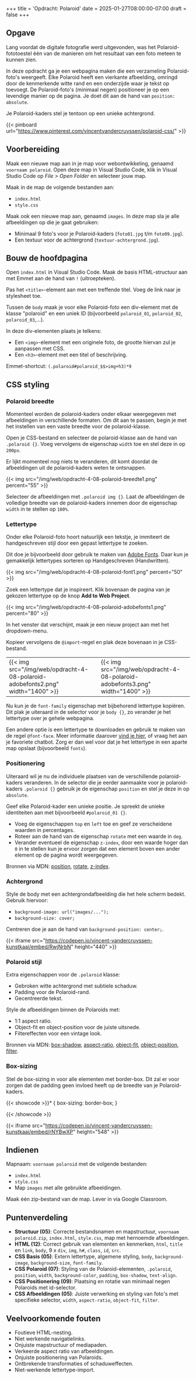 +++
title = 'Opdracht: Polaroid'
date = 2025-01-27T08:00:00-07:00
draft = false
+++

## Opgave

Lang voordat de digitale fotografie werd uitgevonden, was het Polaroid-fototoestel één van de manieren om het resultaat van een foto meteen te kunnen zien. 

In deze opdracht ga je een webpagina maken die een verzameling Polaroid-foto's weergeeft. Elke Polaroid heeft een vierkante afbeelding, omringd door de kenmerkende witte rand en een onderzijde waar je tekst op toevoegt. De Polaroid-foto's (minimaal negen) positioneer je op een levendige manier op de pagina. Je doet dit aan de hand van `position: absolute`. 

Je Polaroid-kaders stel je tentoon op een unieke achtergrond. 

{{< pinboard url="https://www.pinterest.com/vincentvandercruyssen/polaroid-css/" >}}

## Voorbereiding

Maak een nieuwe map aan in je map voor webontwikkeling, genaamd `voornaam polaroid`. Open deze map in Visual Studio Code, klik in Visual Studio Code op *File > Open Folder* en selecteer jouw map.

Maak in de map de volgende bestanden aan:
- `index.html`
- `style.css`

Maak ook een nieuwe map aan, genaamd `images`. In deze map sla je alle afbeeldingen op die je gaat gebruiken:

- Minimaal 9 foto's voor je Polaroid-kaders (`foto01.jpg` t/m `foto09.jpg`).
- Een textuur voor de achtergrond (`textuur-achtergrond.jpg`).

## Bouw de hoofdpagina

Open `index.html` in Visual Studio Code. Maak de basis HTML-structuur aan met Emmet aan de hand van `!` (uitroepteken). 

Pas het `<title>`-element aan met een treffende titel. Voeg de link naar je stylesheet toe. 

Tussen de `body` maak je voor elke Polaroid-foto een div-element met de klasse "polaroid" en een uniek ID (bijvoorbeeld `polaroid_01`, `polaroid_02`, `polaroid_03`,...). 

In deze div-elementen plaats je telkens:

- Een `<img>`-element met een originele foto, de grootte hiervan zul je aanpassen met CSS.
- Een `<h3>`-element met een titel of beschrijving. 

Emmet-shortcut: `(.polaroid#polaroid_$$>img+h3)*9`

## CSS styling

### Polaroid breedte

Momenteel worden de polaroid-kaders onder elkaar weergegeven met afbeeldingen in verschillende formaten. Om dit aan te passen, begin je met het instellen van een vaste breedte voor de polaroid-klasse.

Open je CSS-bestand en selecteer de polaroid-klasse aan de hand van `.polaroid {}`. Voeg vervolgens de eigenschap `width` toe en stel deze in op `200px`. 

Er lijkt momenteel nog niets te veranderen, dit komt doordat de afbeeldingen uit de polaroid-kaders weten te ontsnappen. 

{{< img src="/img/web/opdracht-4-08-polaroid-breedte1.png" percent="55" >}}

Selecteer de afbeeldingen met `.polaroid img {}`. Laat de afbeeldingen de volledige breedte van de polaroid-kaders innemen door de eigenschap `width` in te stellen op `100%`. 

### Lettertype

Onder elke Polaroid-foto hoort natuurlijk een tekstje, je immiteert de handgeschreven stijl door een gepast lettertype te zoeken. 

Dit doe je bijvoorbeeld door gebruik te maken van [Adobe Fonts](https://fonts.adobe.com/). Daar kun je gemakkelijk lettertypes sorteren op Handgeschreven (Handwritten).

{{< img src="/img/web/opdracht-4-08-polaroid-font1.png" percent="50" >}}

Zoek een lettertype dat je inspireert. Klik bovenaan de pagina van je gekozen lettertype op de knop **Add to Web Project**.

{{< img src="/img/web/opdracht-4-08-polaroid-adobefonts1.png" percent="80" >}}

In het venster dat verschijnt, maak je een nieuw project aan met het dropdown-menu. 

Kopieer vervolgens de `@import`-regel en plak deze bovenaan in je CSS-bestand. 

| | |
|-|-|
|{{< img src="/img/web/opdracht-4-08-polaroid-adobefonts2.png" width="1400" >}}|{{< img src="/img/web/opdracht-4-08-polaroid-adobefonts3.png" width="1400" >}}|

Nu kun je de `font-family` eigenschap met bijbehorend lettertype kopiëren. Dit plak je uiteraard in de selector voor je `body {}`, zo verander je het lettertype over je gehele webpagina. 

Een andere optie is een lettertype te downloaden en gebruik te maken van de regel `@font-face`. Meer informatie daarover [vind je hier](https://www.w3schools.com/cssref/atrule_font-face.php), of vraag het aan je favoriete chatbot. Zorg er dan wel voor dat je het lettertype in een aparte map opslaat (bijvoorbeeld `fonts`).

### Positionering

Uiteraard wil je nu de individuele plaatsen van de verschillende polaroid-kaders veranderen. In de selector die je eerder aanmaakte voor je polaroid-kaders `.polaroid {}` gebruik je de eigenschap `position` en stel je deze in op `absolute`. 

Geef elke Polaroid-kader een unieke positie. Je spreekt de unieke identiteiten aan met bijvoorbeeld `#polaroid_01 {}`. 
- Voeg de eigenschappen `top` en `left` toe en geef ze verscheidene waarden in percentages. 
- Roteer aan de hand van de eigenschap `rotate` met een waarde in `deg`. 
- Verander eventueel de eigenschap `z-index`, door een waarde hoger dan `0` in te stellen kun je ervoor zorgen dat een element boven een ander element op de pagina wordt weergegeven. 

Bronnen via MDN: [position](https://developer.mozilla.org/en-US/docs/Web/CSS/position), [rotate](https://developer.mozilla.org/en-US/docs/Web/CSS/rotate), [z-index](https://developer.mozilla.org/en-US/docs/Web/CSS/z-index).

### Achtergrond

Style de body met een achtergrondafbeelding die het hele scherm bedekt. Gebruik hiervoor:

- `background-image: url("images/...");`
- `background-size: cover;`

Centreren doe je aan de hand van `background-position: center;`. 

{{< iframe src="https://codepen.io/vincent-vandercruyssen-kunstkaai/embed/RwjNrbN" height="440" >}}

### Polaroid stijl

Extra eigenschappen voor de `.polaroid` klasse:
- Gebroken witte achtergrond met subtiele schaduw.
- Padding voor de Polaroid-rand.
- Gecentreerde tekst.

Style de afbeeldingen binnen de Polaroids met:
- 1:1 aspect ratio.
- Object-fit en object-position voor de juiste uitsnede.
- Filtereffecten voor een vintage look. 

Bronnen via MDN: [box-shadow](https://developer.mozilla.org/en-US/docs/Web/CSS/box-shadow), [aspect-ratio](https://developer.mozilla.org/en-US/docs/Web/CSS/aspect-ratio), [object-fit](https://developer.mozilla.org/en-US/docs/Web/CSS/object-fit), [object-position](https://developer.mozilla.org/en-US/docs/Web/CSS/object-position), [filter](https://developer.mozilla.org/en-US/docs/Web/CSS/filter).

### Box-sizing

Stel de box-sizing in voor alle elementen met border-box. Dit zal er voor zorgen dat de padding geen invloed heeft op de breedte van je Polaroid-kaders. 

{{< showcode >}}* {
    box-sizing: border-box;
}

{{< /showcode >}}

{{< iframe src="https://codepen.io/vincent-vandercruyssen-kunstkaai/embed/rNYBwXP" height="548" >}}

## Indienen

Mapnaam: `voornaam polaroid` met de volgende bestanden:
- `index.html`
- `style.css`
- Map `images` met alle gebruikte afbeeldingen.

Maak één zip-bestand van de map. Lever in via Google Classroom.

## Puntenverdeling

- **Structuur (05)**: Correcte bestandsnamen en mapstructuur, `voornaam polaroid.zip`, `index.html`, `style.css`, map met hernoemde afbeeldingen.
- **HTML (12)**: Correct gebruik van elementen en kenmerken, `html`, `title` en `link`, `body`, 9 x `div`, `img`, `h#`, `class`, `id`, `src`.
- **CSS Basis (05)**: Extern lettertype, algemene styling, `body`, `background-image`, `background-size`, `font-family`.
- **CSS Polaroid (07)**: Styling van de Polaroid-elementen, `.polaroid`, `position`, `width`, `background-color`, `padding`, `box-shadow`, `text-align`.
- **CSS Positionering (09)**: Plaatsing en rotatie van minimaal negen Polaroids met id-selector.
- **CSS Afbeeldingen (05)**: Juiste verwerking en styling van foto's met specifieke selector, `width`, `aspect-ratio`, `object-fit`, `filter`.

## Veelvoorkomende fouten

- Foutieve HTML-nesting.
- Niet werkende navigatielinks.
- Onjuiste mapstructuur of mediapaden.
- Verkeerde aspect ratio van afbeeldingen.
- Onjuiste positionering van Polaroids.
- Ontbrekende transformaties of schaduweffecten.
- Niet-werkende lettertype-import.